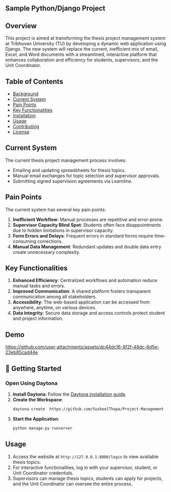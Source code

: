 ## Sample Python/Django Project

## Overview

This project is aimed at transforming the thesis project management system at Tribhuvan University (TU) by developing a dynamic web application using Django. The new system will replace the current, inefficient mix of email, Excel, and Word documents with a streamlined, interactive platform that enhances collaboration and efficiency for students, supervisors, and the Unit Coordinator.

## Table of Contents

- [Background](#background)
- [Current System](#current-system)
- [Pain Points](#pain-points)
- [Key Functionalities](#key-functionalities)
- [Installation](#installation)
- [Usage](#usage)
- [Contributing](#contributing)
- [License](#license)

## Current System

The current thesis project management process involves:

- Emailing and updating spreadsheets for thesis topics.
- Manual email exchanges for topic selection and supervisor approvals.
- Submitting signed supervision agreements via Learnline.

## Pain Points

The current system has several key pain points:

1. **Inefficient Workflow**: Manual processes are repetitive and error-prone.
2. **Supervisor Capacity Blind Spot**: Students often face disappointments due to hidden limitations in supervisor capacity.
3. **Form Errors and Delays**: Frequent errors in standard forms require time-consuming corrections.
4. **Manual Data Management**: Redundant updates and double data entry create unnecessary complexity.

## Key Functionalities

1. **Enhanced Efficiency**: Centralized workflows and automation reduce manual tasks and errors.
2. **Improved Communication**: A shared platform fosters transparent communication among all stakeholders.
3. **Accessibility**: The web-based application can be accessed from anywhere, anytime, on various devices.
4. **Data Integrity**: Secure data storage and access controls protect student and project information.

## Demo

https://github.com/user-attachments/assets/dc44dc16-8f2f-48dc-8d5e-23eb85cad44e

## 🚀 Getting Started

### Open Using Daytona

1. **Install Daytona**: Follow the [Daytona installation guide](https://www.daytona.io/docs/installation/installation/).
2. **Create the Workspace**:
   ```bash
   daytona create  https://github.com/SusheelThapa/Project-Management
   ```
3. **Start the Application**:
   ```bash
   python manage.py runserver
   ```

## Usage

1. Access the website at `http://127.0.0.1:8000/login` to view available thesis topics.
2. For interactive functionalities, log in with your supervisor, student, or Unit Coordinator credentials.
3. Supervisors can manage thesis topics, students can apply for projects, and the Unit Coordinator can oversee the entire process.

